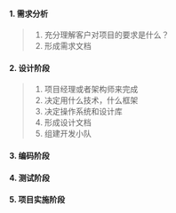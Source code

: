 #### 1. 需求分析
>1. 充分理解客户对项目的要求是什么？
>2. 形成需求文档

#### 2. 设计阶段

>1. 项目经理或者架构师来完成
>2. 决定用什么技术，什么框架
>3. 决定操作系统和设计库
>4. 形成设计文档
>5. 组建开发小队

#### 3. 编码阶段

#### 4. 测试阶段

#### 5. 项目实施阶段

